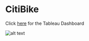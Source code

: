 # CitiBike

Click [here](https://public.tableau.com/app/profile/jclarkaustin/viz/Module14ChallengeCitiBike_16686267419170/Dashboard1?publish=yes) for the Tableau Dashboard

![alt text](http://url/to/img.png)

